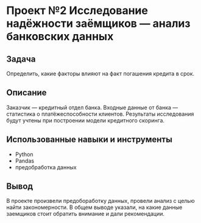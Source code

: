 # Проект №2 Исследование надёжности заёмщиков — анализ банковских данных
## Задача
Определить, какие факторы влияют на факт погашения кредита в срок.
## Описание
Заказчик — кредитный отдел банка. Входные данные от банка — статистика о платёжеспособности клиентов. Результаты исследования будут учтены при построении модели кредитного скоринга.
## Использованные навыки и инструменты
  - Python
  - Pandas
  - предобработка данных
## Вывод
В проекте произвели предобоработку данных, провели анализ с целью найти закономерности. В общем выводе указали, на какие данные заемщиков стоит обратить внимание и дали рекомендации. 

